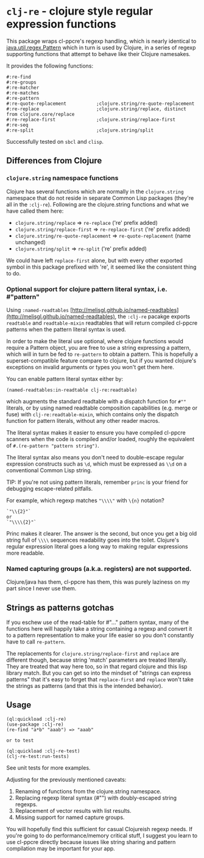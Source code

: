 # `clj-re` - clojure style regular expression functions

This package wraps cl-ppcre's regexp handling, which is nearly identical to
[java.util.regex.Pattern](https://docs.oracle.com/javase/8/docs/api/java/util/regex/Pattern.html)
which in turn is used by Clojure, in a series of regexp supporting functions that attempt to 
behave like their Clojure namesakes.

It provides the following functions:

    #:re-find
    #:re-groups
    #:re-matcher
    #:re-matches
    #:re-pattern
    #:re-quote-replacement           ;clojure.string/re-quote-replacement
    #:re-replace                     ;clojure.string/replace, distinct from clojure.core/replace
    #:re-replace-first               ;clojure.string/replace-first
    #:re-seq
    #:re-split                       ;clojure.string/split

Successfully tested on `sbcl` and `clisp`.

## Differences from Clojure

### `clojure.string` namespace functions

Clojure has several functions which are normally in the `clojure.string` namespace
that do not reside in separate Common Lisp packages (they're all in the `:clj-re`).
Following are the clojure.string functions and what we have called them here:

* `clojure.string/replace`              => `re-replace`           ('re' prefix added)
* `clojure.string/replace-first`        => `re-replace-first`     ('re' prefix added)
* `clojure.string/re-quote-replacement` => `re-quote-replacement` (name unchanged)
* `clojure.string/split`                => `re-split`             ('re' prefix added)

We could have left `replace-first` alone, but with every other exported symbol
in this package prefixed with 're', it seemed like the consistent thing to do.

### Optional support for clojure pattern literal syntax, i.e. #"pattern"

Using `:named-readtables`
[http://melisgl.github.io/named-readtables](http://melisgl.github.io/named-readtables),
the `:clj-re` pacakge exports `readtable` and `readtable-mixin` readtables
that will return compiled cl-ppcre patterns when the pattern literal syntax is
used.

In order to make the literal use optional, where clojure functions would require a Pattern
object, you are free to use a string expressing a pattern, which will in turn be fed to
`re-pattern` to obtain a pattern.  This is hopefully a superset-compatible feature
compare to clojure, but if you wanted clojure's exceptions on invalid arguments or types
you won't get them here.

You can enable pattern literal syntax either by:

    (named-readtables:in-readtable clj-re:readtable)

which augments the standard readtable with a dispatch function for `#""`
literals, or by using named readtable composition capabilities (e.g. merge or
fuse) with `clj-re:readtable-mixin`, which contains only the dispatch function
for pattern literals, without any other reader macros.

The literal syntax makes it easier to ensure you have compiled cl-ppcre scanners
when the code is compiled and/or loaded, roughly the equivalent of 
`#.(re-pattern "pattern string")`.

The literal syntax also means you don't need to double-escape regular
expression constructs such as `\d`, which must be expressed as `\\d` on a conventional
Common Lisp string.

TIP: If you're not using pattern literals, 
remember `princ` is your friend for debugging escape-related pitfalls.

For example, which regexp matches `"\\\\"` with `\{n}` notation?

    `"\\{2}"`
    or
    `"\\\\{2}"`

Princ makes it clearer. The answer is the second, but once you get a big old string full of
`\\\\` sequences readability goes into the toilet. Clojure's regular expression literal
goes a long way to making regular expressions more readable.

### Named capturing groups (a.k.a. registers) are not supported.

Clojure/java has them, cl-ppcre has them, this was purely laziness on my part since 
I never use them.

## Strings as patterns gotchas

If you eschew use of the read-table for #"..." pattern syntax, many of the
functions here will happily take a string containing a regexp and convert
it to a pattern representation to make your life easier so you don't
constantly have to call `re-pattern`.

The replacements for `clojure.string/replace-first` and `replace` are
different though, because string 'match' parameters are treated literally.
They are treated that way here too, so in that regard clojure and this lisp
library match.  But you can get so into the mindset of "strings can express
patterns" that it's easy to forget that `replace-first` and `replace`
won't take the strings as patterns (and that this is the intended behavior).

## Usage

    (ql:quickload :clj-re)
    (use-package :clj-re)
    (re-find "a*b" "aaab") => "aaab"

    or to test

    (ql:quickload :clj-re-test)
    (clj-re-test:run-tests)

See unit tests for more examples.

Adjusting for the previously mentioned caveats:

1. Renaming of functions from the clojure.string namespace.
2. Replacing regexp literal syntax (#"") with doubly-escaped string regexps.
3. Replacement of vector results with list results.
4. Missing support for named capture groups.

You will hopefully find this sufficient for casual Clojureish regexp needs.  If you're
going to do performance/memory critical stuff, I suggest you learn to use
cl-ppcre directly because issues like string sharing and pattern compilation
may be important for your app.

